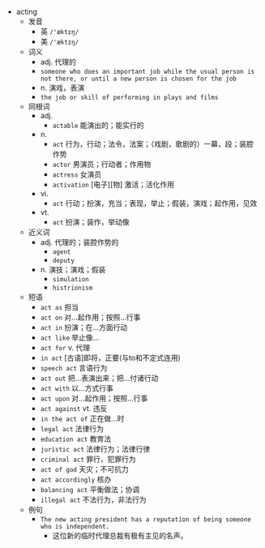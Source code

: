 - acting
  - 发音
    - 英 `/'æktɪŋ/`
    - 美 `/'æktɪŋ/`
  - 词义
    - adj. 代理的
    - `someone who does an important job while the usual person is not there, or until a new person is chosen for the job`
    - n. 演戏，表演
    - `the job or skill of performing in plays and films`
  - 同根词
    - adj.
      - `actable` 能演出的；能实行的
    - n.
      - `act` 行为，行动；法令，法案；（戏剧，歌剧的）一幕，段；装腔作势
      - `actor` 男演员；行动者；作用物
      - `actress` 女演员
      - `activation` [电子][物] 激活；活化作用
    - vi.
      - `act` 行动；扮演，充当；表现，举止；假装，演戏；起作用，见效
    - vt.
      - `act` 扮演；装作，举动像
  - 近义词
    - adj. 代理的；装腔作势的
      - `agent`
      - `deputy`
    - n. 演技；演戏；假装
      - `simulation`
      - `histrionism`
  - 短语
    - `act as` 担当 
    - `act on` 对…起作用；按照…行事 
    - `act in` 扮演；在…方面行动 
    - `act like` 举止像... 
    - `act for` v. 代理 
    - `in act` [古语]即将，正要(与to和不定式连用) 
    - `speech act` 言语行为 
    - `act out` 把…表演出来；把…付诸行动 
    - `act with` 以…方式行事 
    - `act upon` 对…起作用；按照…行事 
    - `act against` vt. 违反 
    - `in the act of` 正在做…时 
    - `legal act` 法律行为 
    - `education act` 教育法 
    - `juristic act` 法律行为；法律行律 
    - `criminal act` 罪行，犯罪行为 
    - `act of god` 天灾；不可抗力 
    - `act accordingly` 核办 
    - `balancing act` 平衡做法；协调 
    - `illegal act` 不法行为，非法行为 
  - 例句
    - `The new acting president has a reputation of being someone who is independent.`
      - 这位新的临时代理总裁有极有主见的名声。

